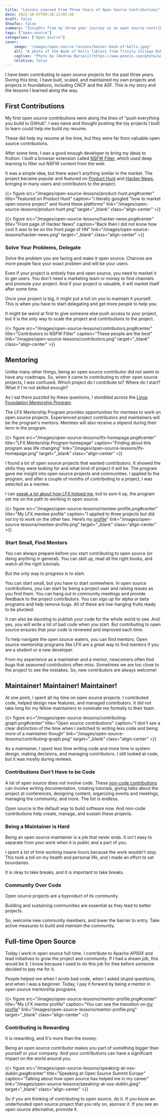 ```yaml
---
title: "Lessons Learned From Three Years of Open Source Contributions"
date: 2022-10-07T09:28:21+05:30
draft: false
ShowToc: false
summary: "Insights from my three year journey as an open source contributor."
tags: ["open-source"]
categories: ["Open Source"]
cover:
    image: "/images/open-source-lessons/banner-book-of-kells.jpeg"
    alt: "A photo of the Book of Kells library from Trinity College Dublin."
    caption: "Photo by [Andrea Barsali](https://www.pexels.com/photo/wooden-book-shelves-inside-library-of-trinity-college-in-dublin-12030035/)"
    relative: false
---
```


I have been contributing to open source projects for the past three years. During this time, I have built, scaled, and maintained my own projects and projects in foundations, including CNCF and the ASF. This is my story and the lessons I learned along the way.

## First Contributions

My first open source contributions were along the lines of "push everything you build to GitHub". I was naive and thought pushing the toy projects I built to learn could help me build my resume.

These did help my resume at the time, but they were far from valuable open source contributions.

After some time, I was a good enough developer to bring my ideas to fruition. I built a browser extension called [NSFW Filter](https://github.com/nsfw-filter/nsfw-filter), which used deep learning to filter out NSFW content from the web.

It was a simple idea, but there wasn't anything similar in the market. The project became popular and featured on [Product Hunt](https://www.producthunt.com/products/nsfw-filter) and [Hacker News](https://news.ycombinator.com/item?id=24251131), bringing in many users and contributors to the project.

{{< figure src="/images/open-source-lessons/product-hunt.png#center" title="Featured on Product Hunt" caption="I literally googled \"how to market open source project\" and found these platforms" link="/images/open-source-lessons/product-hunt.png" target="_blank" class="align-center" >}}

{{< figure src="/images/open-source-lessons/hacker-news.png#center" title="Front page of Hacker News" caption="Back then I did not know how cool it was to be on the front page of HN" link="/images/open-source-lessons/hacker-news.png" target="_blank" class="align-center" >}}

### Solve Your Problems, Delegate

Solve the problem you are facing and make it open source. Chances are more people face your exact problem and will be your users.

Even if your project is entirely free and open source, you need to market it to get users. You don't need a marketing team or money to find channels and promote your project. And if your project is valuable, it will market itself after some time.

Once your project is big, it might put a toll on you to maintain it yourself. This is when you have to start delegating and get more people to help you.

It might be weird at first to give someone else push access to your project, but it is the only way to scale the project and contributions to the project.

{{< figure src="/images/open-source-lessons/contributors.png#center" title="Contributors to NSFW Filter" caption="These people are the best" link="/images/open-source-lessons/contributors.png" target="_blank" class="align-center" >}}

## Mentoring

Unlike many other things, being an open source contributor did not seem to have any roadmaps. So, when it came to contributing to other open source projects, I was confused. Which project do I contribute to? Where do I start? What if I'm not skilled enough?

As I sat there puzzled by these questions, I stumbled across the [Linux Foundation Mentorship Program](https://lfx.linuxfoundation.org/tools/mentorship/).

The LFX Mentorship Program provides opportunities for mentees to work on open source projects. Experienced project contributors and maintainers will be the program's mentors. Mentees will also receive a stipend during their term in the program.

{{< figure src="/images/open-source-lessons/lfx-homepage.png#center" title="LFX Mentorship Program homepage" caption="Finding about this program was life changing" link="/images/open-source-lessons/lfx-homepage.png" target="_blank" class="align-center" >}}

I found a lot of open source projects that wanted contributors. It showed the skills they were looking for and what kind of project it will be. The program gave me insight into open source projects and communities. I applied to the program, and after a couple of months of contributing to a project, I was selected as a mentee.

I can [speak a lot about how LFX helped me](/posts/how-the-lfx-mentorship-program-helped-me-level-up-my-career/), but to sum it up, the program set me on the path to working in open source.

{{< figure src="/images/open-source-lessons/mentee-profile.png#center" title="My LFX mentee profile" caption="I applied to three projects but did not try to work on the other two. Here’s my [profile](https://mentorship.lfx.linuxfoundation.org/mentee/bc364b11-a4ab-4b18-b81e-e071bbcfb40c)" link="/images/open-source-lessons/mentee-profile.png" target="_blank" class="align-center" >}}

### Start Small, Find Mentors

You can always prepare before you start contributing to open source (or doing anything in general). You can skill up, read all the right books, and watch all the right tutorials.

But the only way to progress is to start.

You can start small, but you have to start somewhere. In open source contributions, you can start by being a project user and raising issues as you find them. You can hang out in community meetings and provide feedback to the project contributors. You can sign up for alpha or beta programs and help remove bugs. All of these are low-hanging fruits ready to be plucked.

It can also be daunting to publish your code for the whole world to see. And yes, you will write a lot of bad code when you start. But contributing to open source ensures that your code is reviewed and improved each time.

To help navigate the open source waters, you can find mentors. Open source mentorship programs like LFX are a great way to find mentors if you are a student or a new developer.

From my experience as a maintainer and a mentor, newcomers often find bugs that seasoned contributors often miss. Sometimes we are too close to the project to see the mistakes. So, new contributors are always welcome!

## Maintainer! Maintainer! Maintainer!

At one point, I spent all my time on open source projects. I contributed code, helped design new features, and managed contributors. It did not take long for my fellow maintainers to nominate me formally to their team.

{{< figure src="/images/open-source-lessons/contributing-graph.png#center" title="Open source contributions" caption="I don't see a clear distinction of the time when I switched to writing less code and being more of a maintainer though" link="/images/open-source-lessons/contributing-graph.png" target="_blank" class="align-center" >}}

As a maintainer, I spent less time writing code and more time in system design, making decisions, and managing contributors. I still looked at code, but it was mostly during reviews.

### Contributions Don't Have to be Code

A lot of open source does not involve code. These [non-code contributions](/posts/non-code-contributions-to-open-source/) can involve writing documentation, creating tutorials, giving talks about the project at conferences, designing content, organizing events and meetings, managing the community, and more. The list is endless.

Open source is the default way to build software now. And non-code contributions help create, manage, and sustain these projects.

### Being a Maintainer is Hard

Being an open source maintainer is a job that never ends. It isn't easy to separate from your work when it is public and a part of you.

I spent a lot of time working insane hours because the work wouldn't stop. This took a toll on my health and personal life, and I made an effort to set boundaries.

It is okay to take breaks, and it is important to take breaks.

### Community Over Code

Open source projects are a byproduct of its community.

Building and sustaining communities are essential as they lead to better projects.

So, welcome new community members, and lower the barrier to entry. Take active measures to build and maintain the community.

## Full-time Open Source

Today I work in open source full-time. I contribute to Apache APISIX and lead initiatives to grow the project and community. If I had a dream job, this would be it. I know because I used to do this job for free before someone decided to pay me for it.

People helped me when I wrote bad code, when I asked stupid questions, and when I was a beginner. Today, I pay it forward by being a mentor in open source mentorship programs.

{{< figure src="/images/open-source-lessons/mentor-profile.png#center" title="My LFX mentor profile" caption="You can see the transition on [my profile](https://mentorship.lfx.linuxfoundation.org/mentor/bc364b11-a4ab-4b18-b81e-e071bbcfb40c)" link="/images/open-source-lessons/mentor-profile.png" target="_blank" class="align-center" >}}

### Contributing is Rewarding

It is rewarding, and it's more than the money.

Being an open source contributor makes you part of something bigger than yourself or your company. And your contributions can have a significant impact on the world around you.

{{< figure src="/images/open-source-lessons/speaking-at-oss-dublin.jpeg#center" title="Speaking at Open Source Summit Europe" caption="Talking about how open source has helped me in my career" link="/images/open-source-lessons/speaking-at-oss-dublin.jpeg" target="_blank" class="align-center" >}}

So if you are thinking of contributing to open source, do it. If you know an underfunded open source project that you rely on, sponsor it. If you see an open source alternative, promote it.
